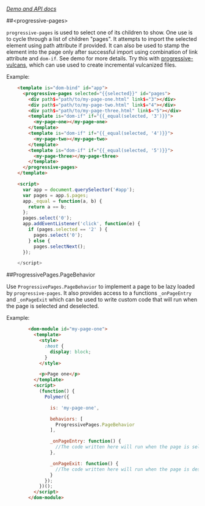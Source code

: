 _[Demo and API docs](https://srikkbhat.github.io/progressive-pages)_

##&lt;progressive-pages&gt;

`progressive-pages` is used to select one of its children to show. One use is to cycle through a list of
children "pages". It attempts to import the selected element using path attribute if provided.
It can also be used to stamp the element into the page only after successful import using combination of link
attribute and `dom-if`. See demo for more details. Try this with [progressive-vulcans](https://github.com/srikkbhat/progressive-vulcans), 
which can use used to create incremental vulcanized files.

Example:

```html
    <template is="dom-bind" id="app">
      <progressive-pages selected="{{selected}}" id="pages">
        <div path$="path/to/my-page-one.html" link$="3"></div>
        <div path$="path/to/my-page-two.html" link$="4"></div>
        <div path$="path/to/my-page-three.html" link$="5"></div>
        <template is="dom-if" if="{{_equal(selected, '3')}}">
          <my-page-one></my-page-one>
        </template>
        <template is="dom-if" if="{{_equal(selected, '4')}}">
          <my-page-two></my-page-two>
        </template>
        <template is="dom-if" if="{{_equal(selected, '5')}}">
          <my-page-three></my-page-three>
        </template>
      </progressive-pages>
    </template>

    <script>
      var app = document.querySelector('#app');
      var pages = app.$.pages;
      app._equal = function(a, b) {
        return a == b;
      };
      pages.select('0');
      app.addEventListener('click', function(e) {
        if (pages.selected == '2' ) {
          pages.select('0');
        } else {
          pages.selectNext();
      });

    </script>
```


##ProgressivePages.PageBehavior

Use `ProgressivePages.PageBehavior` to implement a page to be lazy loaded by `progressive-pages`.
It also provides access to a functions `_onPageEntry` and `_onPageExit` which can be used to write custom code that will run when the page is selected and deselected.

Example:
```html
        <dom-module id="my-page-one">
          <template>
            <style>
              :host {
                display: block;
              }
            </style>

            <p>Page one</p>
          </template>
          <script>
            (function() {
              Polymer({

                is: 'my-page-one',

                behaviors: [
                  ProgressivePages.PageBehavior
                ],

                _onPageEntry: function() {
                  //The code written here will run when the page is selected.
                },

                _onPageExit: function() {
                  //The code written here will run when the page is deselected.
                }
              });
            })();
          </script>
        </dom-module>
```
